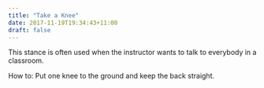 ```yaml
---
title: "Take a Knee"
date: 2017-11-19T19:34:43+11:00
draft: false
---
```


This stance is often used when the instructor wants to talk to everybody in a classroom.

How to: Put one knee to the ground and keep the back straight.
